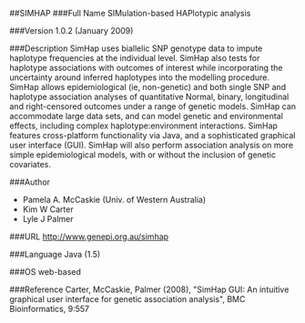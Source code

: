##SIMHAP
###Full Name
SIMulation-based HAPlotypic analysis

###Version
1.0.2 (January 2009)

###Description
SimHap uses biallelic SNP genotype data to impute haplotype frequencies at the individual level. SimHap also tests for haplotype associations with outcomes of interest while incorporating the uncertainty around inferred haplotypes into the modelling procedure. SimHap allows epidemiological (ie, non-genetic) and both single SNP and haplotype association analyses of quantitative Normal, binary, longitudinal and right-censored outcomes under a range of genetic models. SimHap can accommodate large data sets, and can model genetic and environmental effects, including complex haplotype:environment interactions. SimHap features cross-platform functionality via Java, and a sophisticated graphical user interface (GUI). SimHap will also perform association analysis on more simple epidemiological models, with or without the inclusion of genetic covariates.

###Author
* Pamela A. McCaskie (Univ. of Western Australia)
* Kim W Carter
* Lyle J Palmer

###URL
http://www.genepi.org.au/simhap

###Language
Java (1.5)

###OS
web-based

###Reference
Carter, McCaskie, Palmer (2008), "SimHap GUI: An intuitive graphical user interface for genetic association analysis", BMC Bioinformatics, 9:557



